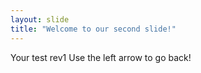```yaml
---
layout: slide
title: "Welcome to our second slide!"
---
```

Your test rev1
Use the left arrow to go back!
